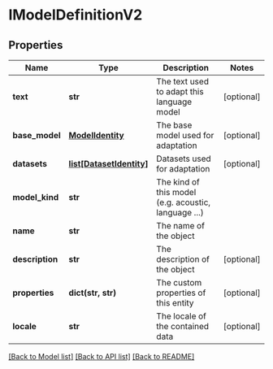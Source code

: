 # IModelDefinitionV2

## Properties
Name | Type | Description | Notes
------------ | ------------- | ------------- | -------------
**text** | **str** | The text used to adapt this language model | [optional] 
**base_model** | [**ModelIdentity**](ModelIdentity.md) | The base model used for adaptation | [optional] 
**datasets** | [**list[DatasetIdentity]**](DatasetIdentity.md) | Datasets used for adaptation | [optional] 
**model_kind** | **str** | The kind of this model (e.g. acoustic, language ...) | 
**name** | **str** | The name of the object | 
**description** | **str** | The description of the object | [optional] 
**properties** | **dict(str, str)** | The custom properties of this entity | [optional] 
**locale** | **str** | The locale of the contained data | [optional] 

[[Back to Model list]](../README.md#documentation-for-models) [[Back to API list]](../README.md#documentation-for-api-endpoints) [[Back to README]](../README.md)


